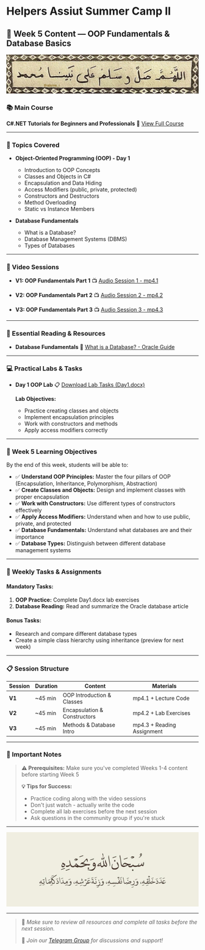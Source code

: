 # Helpers Assiut Summer Camp II

## 📅 Week 5 Content — OOP Fundamentals & Database Basics

![Week5Cover](Photo/p1.jpg)

### 📚 Main Course

**C#.NET Tutorials for Beginners and Professionals**
🔗 [View Full Course](https://dotnettutorials.net/course/csharp-dot-net-tutorials/)

---

### 🧠 Topics Covered

* **Object-Oriented Programming (OOP) - Day 1**

  * Introduction to OOP Concepts
  * Classes and Objects in C#
  * Encapsulation and Data Hiding
  * Access Modifiers (public, private, protected)
  * Constructors and Destructors
  * Method Overloading
  * Static vs Instance Members

* **Database Fundamentals**

  * What is a Database?
  * Database Management Systems (DBMS)
  * Types of Databases

---

### 🎥 Video Sessions

* **V1: OOP Fundamentals Part 1**
  📺 [Audio Session 1 - mp4.1](https://drive.google.com/file/d/15PegP41bRg4ujUoyWjE4gQKc_S1WrC7t/view?usp=drive_link)
  
* **V2: OOP Fundamentals Part 2**
  📺 [Audio Session 2 - mp4.2](https://drive.google.com/file/d/19eOPtf1uB2oVOFRAOMwao-tjurTRLy6K/view?usp=drive_link)

* **V3: OOP Fundamentals Part 3**
  📺 [Audio Session 3 - mp4.3](https://drive.google.com/file/d/1ao40JNLsjnAyhMWaLle_1lGS1edZOmV9/view?usp=drive_link)

---

### 📘 Essential Reading & Resources

* **Database Fundamentals**
  📖 [What is a Database? - Oracle Guide](https://www.oracle.com/database/what-is-database/)

---

### 💻 Practical Labs & Tasks

* **Day 1 OOP Lab**
  📋 [Download Lab Tasks (Day1.docx)](https://docs.google.com/document/d/1C8PX_xmVs-AtiBP5OIo1RkuGgBLNS2aJ/edit?usp=drive_link&ouid=103271101681610078964&rtpof=true&sd=true)
  
  **Lab Objectives:**
  - Practice creating classes and objects
  - Implement encapsulation principles
  - Work with constructors and methods
  - Apply access modifiers correctly

---

### 📝 Week 5 Learning Objectives

By the end of this week, students will be able to:

- ✅ **Understand OOP Principles:** Master the four pillars of OOP (Encapsulation, Inheritance, Polymorphism, Abstraction)
- ✅ **Create Classes and Objects:** Design and implement classes with proper encapsulation
- ✅ **Work with Constructors:** Use different types of constructors effectively
- ✅ **Apply Access Modifiers:** Understand when and how to use public, private, and protected
- ✅ **Database Fundamentals:** Understand what databases are and their importance
- ✅ **Database Types:** Distinguish between different database management systems

---

### 🎯 Weekly Tasks & Assignments

#### **Mandatory Tasks:**
1. **OOP Practice:** Complete Day1.docx lab exercises
2. **Database Reading:** Read and summarize the Oracle database article

#### **Bonus Tasks:**
- Research and compare different database types
- Create a simple class hierarchy using inheritance (preview for next week)

---

### 📋 Session Structure

| **Session** | **Duration** | **Content** | **Materials** |
|-------------|--------------|-------------|---------------|
| **V1** | ~45 min | OOP Introduction & Classes | mp4.1 + Lecture Code |
| **V2** | ~45 min | Encapsulation & Constructors | mp4.2 + Lab Exercises |
| **V3** | ~45 min | Methods & Database Intro | mp4.3 + Reading Assignment |

---

### 🔔 Important Notes

> **⚠️ Prerequisites:** Make sure you've completed Weeks 1-4 content before starting Week 5
> 
> **💡 Tips for Success:**
> - Practice coding along with the video sessions
> - Don't just watch - actually write the code
> - Complete all lab exercises before the next session
> - Ask questions in the community group if you're stuck

---


![Week5Photo](Photo/p2.jpg)

---

> 🔔 *Make sure to review all resources and complete all tasks before the next session.*
> 
> 📢 *Join our [Telegram Group](https://t.me/HelpersAU) for discussions and support!*